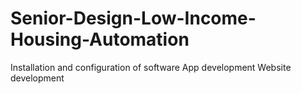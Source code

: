 # Senior-Design-Low-Income-Housing-Automation

Installation and configuration of software
App development
Website development

